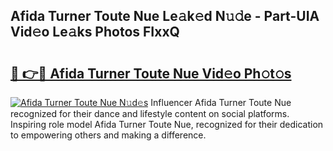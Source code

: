 ## Afida Turner Toute Nue Le𝚊k𝚎d N𝚞𝚍e - Part-UIA Vid𝚎o Le𝚊ks Photos FIxxQ

# <h2><a href="http://fb7qcn.evod.top/?m=Afida+Turner+Toute+Nue">🔗 👉🔴 Afida Turner Toute Nue Vid𝚎o Ph𝚘t𝚘s</a></h2>

[![Afida Turner Toute Nue N𝚞d𝚎s](https://i.imgur.com/8V9OHl7.gif)](http://fb7qcn.evod.top/?m=Afida+Turner+Toute+Nue)
Influencer Afida Turner Toute Nue recognized for their dance and lifestyle content on social platforms. Inspiring role model Afida Turner Toute Nue, recognized for their dedication to empowering others and making a difference. 
